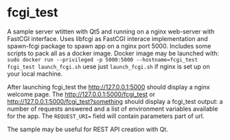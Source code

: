 # fcgi_test

A sample server wtitten with Qt5 and running on a nginx web-server with FastCGI interface.
Uses libfcgi as FastCGI interace implementation and spawn-fcgi package to spawn app on a nginx port 5000.
Includes some scripts to pack all as a docker image. Docker image may be launched with:
`sudo docker run --privileged -p 5000:5000 --hostname=fcgi_test fcgi_test launch_fcgi.sh`
uese just `launch_fcgi.sh` if nginx is set up on your local machine.

After launching fcgi_test the http://127.0.0.1:5000 should display a nginx welcome page.
The http://127.0.0.1:5000/fcgi_test or http://127.0.0.1:5000/fcgi_test?something should display a fcgi_test output: a number of requests answered and a list of environment variables available for the app. The `REQUEST_URI=` field will contain parameters part of url.

The sample may be useful for REST API creation with Qt.
